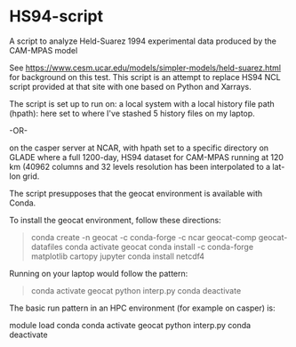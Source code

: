# HS94-script
A script to analyze Held-Suarez 1994 experimental data produced by the CAM-MPAS model

See https://www.cesm.ucar.edu/models/simpler-models/held-suarez.html for background on this test.
This script is an attempt to replace HS94 NCL script provided at that site with one based on Python and Xarrays.

The script is set up to run on:
a local system with a local history file path (hpath): here set to where I've stashed 5 history files on my laptop.

-OR-

on the casper server at NCAR, with hpath set to a specific directory on GLADE where a full 1200-day, HS94 dataset for CAM-MPAS running at 120 km (40962 columns and 32 levels resolution has been interpolated to a lat-lon grid.

The script presupposes that the geocat environment is available with Conda.

To install the geocat environment, follow these directions:
 >  conda create -n geocat -c conda-forge -c ncar geocat-comp geocat-datafiles
 >  conda activate geocat
 >  conda install -c conda-forge matplotlib cartopy jupyter
 >  conda install netcdf4

Running on your laptop would follow the pattern:

> conda activate geocat
> python interp.py
> conda deactivate

The basic run pattern in an HPC environment (for example on casper) is:

module load conda
conda activate geocat
python interp.py
conda deactivate


